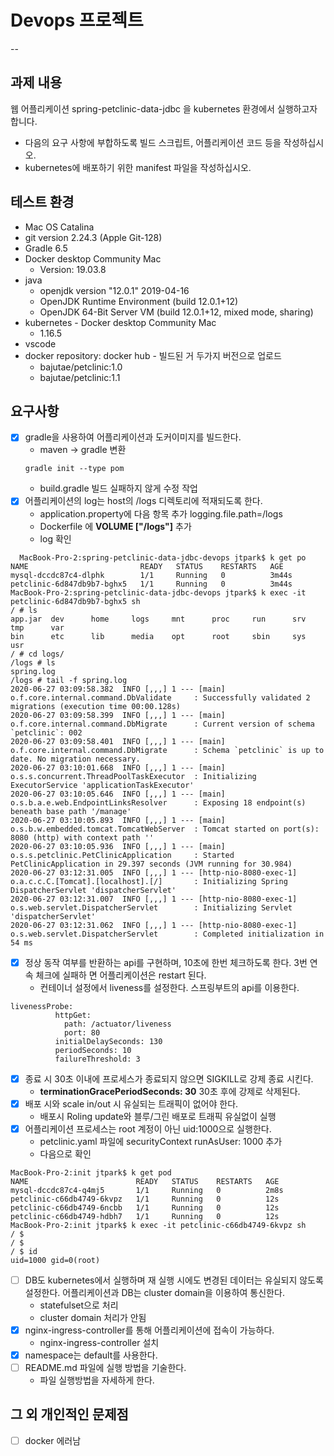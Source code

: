 # Devops 프로젝트
--
## 과제 내용
웹 어플리케이션 spring-petclinic-data-jdbc 을 kubernetes 환경에서 실행하고자 합니다.
- 다음의 요구 사항에 부합하도록 빌드 스크립트, 어플리케이션 코드 등을
작성하십시오.
- kubernetes에 배포하기 위한 manifest 파일을 작성하십시오.

## 테스트 환경
- Mac OS Catalina
- git version 2.24.3 (Apple Git-128)
- Gradle 6.5
- Docker desktop Community Mac
  -  Version: 19.03.8
- java
  - openjdk version "12.0.1" 2019-04-16
  - OpenJDK Runtime Environment (build 12.0.1+12)
  - OpenJDK 64-Bit Server VM (build 12.0.1+12, mixed mode, sharing)
- kubernetes - Docker desktop Community Mac
  - 1.16.5
- vscode 
- docker repository: docker hub - 빌드된 거 두가지 버전으로 업로드
  - bajutae/petclinic:1.0
  - bajutae/petclinic:1.1

## 

## 요구사항
- [x] gradle을 사용하여 어플리케이션과 도커이미지를 빌드한다.
  - maven -> gradle 변환
  ```
  gradle init --type pom
  ```
  - build.gradle 빌드 실패하지 않게 수정 작업
- [x] 어플리케이션의 log는 host의 /logs 디렉토리에 적재되도록 한다.
  - application.property에 다음 항목 추가 logging.file.path=/logs
  - Dockerfile 에 **VOLUME ["/logs"]** 추가
  - log 확인

```shell
  MacBook-Pro-2:spring-petclinic-data-jdbc-devops jtpark$ k get po
NAME                         READY   STATUS    RESTARTS   AGE
mysql-dccdc87c4-dlphk        1/1     Running   0          3m44s
petclinic-6d847db9b7-bghx5   1/1     Running   0          3m44s
MacBook-Pro-2:spring-petclinic-data-jdbc-devops jtpark$ k exec -it petclinic-6d847db9b7-bghx5 sh
/ # ls
app.jar  dev      home     logs     mnt      proc     run      srv      tmp      var
bin      etc      lib      media    opt      root     sbin     sys      usr
/ # cd logs/
/logs # ls
spring.log
/logs # tail -f spring.log 
2020-06-27 03:09:58.382  INFO [,,,] 1 --- [main] o.f.core.internal.command.DbValidate     : Successfully validated 2 migrations (execution time 00:00.128s)
2020-06-27 03:09:58.399  INFO [,,,] 1 --- [main] o.f.core.internal.command.DbMigrate      : Current version of schema `petclinic`: 002
2020-06-27 03:09:58.401  INFO [,,,] 1 --- [main] o.f.core.internal.command.DbMigrate      : Schema `petclinic` is up to date. No migration necessary.
2020-06-27 03:10:01.668  INFO [,,,] 1 --- [main] o.s.s.concurrent.ThreadPoolTaskExecutor  : Initializing ExecutorService 'applicationTaskExecutor'
2020-06-27 03:10:05.646  INFO [,,,] 1 --- [main] o.s.b.a.e.web.EndpointLinksResolver      : Exposing 18 endpoint(s) beneath base path '/manage'
2020-06-27 03:10:05.893  INFO [,,,] 1 --- [main] o.s.b.w.embedded.tomcat.TomcatWebServer  : Tomcat started on port(s): 8080 (http) with context path ''
2020-06-27 03:10:05.936  INFO [,,,] 1 --- [main] o.s.s.petclinic.PetClinicApplication     : Started PetClinicApplication in 29.397 seconds (JVM running for 30.984)
2020-06-27 03:12:31.005  INFO [,,,] 1 --- [http-nio-8080-exec-1] o.a.c.c.C.[Tomcat].[localhost].[/]       : Initializing Spring DispatcherServlet 'dispatcherServlet'
2020-06-27 03:12:31.007  INFO [,,,] 1 --- [http-nio-8080-exec-1] o.s.web.servlet.DispatcherServlet        : Initializing Servlet 'dispatcherServlet'
2020-06-27 03:12:31.062  INFO [,,,] 1 --- [http-nio-8080-exec-1] o.s.web.servlet.DispatcherServlet        : Completed initialization in 54 ms
```

- [x] 정상 동작 여부를 반환하는 api를 구현하며, 10초에 한번 체크하도록 한다. 3번 연속 체크에 실패하 면 어플리케이션은 restart 된다.
  - 컨테이너 설정에서 liveness를 설정한다. 스프링부트의 api를 이용한다. 

```shell
livenessProbe:
          httpGet:
            path: /actuator/liveness
            port: 80
          initialDelaySeconds: 130
          periodSeconds: 10
          failureThreshold: 3
```

- [X] 종료 시 30초 이내에 프로세스가 종료되지 않으면 SIGKILL로 강제 종료 시킨다.
  - **terminationGracePeriodSeconds: 30** 30초 후에 강제로 삭제된다. 
- [X] 배포 시와 scale in/out 시 유실되는 트래픽이 없어야 한다.
  - 배포시 Roling update와 블루/그린 배포로 트래픽 유실없이 실행
- [X] 어플리케이션 프로세스는 root 계정이 아닌 uid:1000으로 실행한다.
  - petclinic.yaml 파일에 securityContext runAsUser: 1000 추가
  - 다음으로 확인

```shell
MacBook-Pro-2:init jtpark$ k get pod
NAME                        READY   STATUS    RESTARTS   AGE
mysql-dccdc87c4-q4mj5       1/1     Running   0          2m8s
petclinic-c66db4749-6kvpz   1/1     Running   0          12s
petclinic-c66db4749-6ncbb   1/1     Running   0          12s
petclinic-c66db4749-hdbh7   1/1     Running   0          12s
MacBook-Pro-2:init jtpark$ k exec -it petclinic-c66db4749-6kvpz sh
/ $ 
/ $ 
/ $ id
uid=1000 gid=0(root)
```

- [ ] DB도 kubernetes에서 실행하며 재 실행 시에도 변경된 데이터는 유실되지 않도록 설정한다. 어플리케이션과 DB는 cluster domain을 이용하여 통신한다.
  - statefulset으로 처리
  - cluster domain 처리가 안됨
- [x] nginx-ingress-controller를 통해 어플리케이션에 접속이 가능하다.
  - nginx-ingress-controller 설치
- [x] namespace는 default를 사용한다.
- [ ] README.md 파일에 실행 방법을 기술한다.
  - 파일 실행방법을 자세하게 한다. 

## 그 외 개인적인 문제점 
- [ ] docker 에러남
